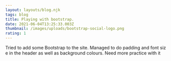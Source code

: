 ```yaml
---
layout: layouts/blog.njk
tags: blog
title: Playing with bootstrap.
date: 2021-06-04T13:25:33.003Z
thumbnail: /images/uploads/bootstrap-social-logo.png
rating: 1
---
```

Tried to add some Bootstrap to the site. Managed to do padding and font size in the header as well as background colours. Need more practice with it